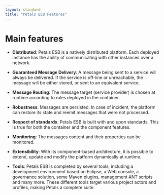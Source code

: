 ```yaml
---
layout: standard
title: "Petals ESB Features"
---  
```

# <a id="features"></a>Main features

- **Distributed**: Petals ESB is a natively distributed platform. Each deployed instance has the ability of communicating with other instances over a network.

- **Guaranteed Message Delivery**: A message being sent to a service will always be delivered. If the service is off-line or unreachable, the message will be either stored, or sent to an equivalent service.

- **Message Routing**: The message target (service provider) is chosen at runtime according to rules deployed in the container.

- **Robustness**: Messages are persisted. In case of incident, the platform can restore its state and reemit messages that were not processed.

- **Respect of standards**: Petals ESB is built with and upon standards. This is true for both the container and the component features.

- **Monitoring**: The messages content and their properties can be monitored.

- **Extensibility**: With its component-based architecture, it is possible to extend, update and modify the platform dynamically at runtime.

- **Tools**: Petals ESB is completed by several tools, including a development environment based on Eclipse, a Web console, a governance solution, some Maven plugins, management ANT scripts and many more. These different tools target various project actors and profiles, making Petals a complete suite.
